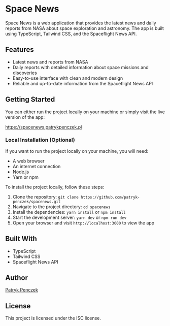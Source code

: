 # Space News

Space News is a web application that provides the latest news and daily reports from NASA about space exploration and astronomy. The app is built using TypeScript, Tailwind CSS, and the Spaceflight News API.

## Features

- Latest news and reports from NASA
- Daily reports with detailed information about space missions and discoveries
- Easy-to-use interface with clean and modern design
- Reliable and up-to-date information from the Spaceflight News API

## Getting Started

You can either run the project locally on your machine or simply visit the live version of the app:

https://spacenews.patrykpenczek.pl

### Local Installation (Optional)

If you want to run the project locally on your machine, you will need:

- A web browser
- An internet connection
- Node.js
- Yarn or npm

To install the project locally, follow these steps:

1. Clone the repository: `git clone https://github.com/patryk-penczek/spacenews.git`
2. Navigate to the project directory: `cd spacenews`
3. Install the dependencies: `yarn install` or `npm install`
4. Start the development server: `yarn dev` or `npm run dev`
5. Open your browser and visit `http://localhost:3000` to view the app

## Built With

- TypeScript
- Tailwind CSS
- Spaceflight News API

## Author

[Patryk Penczek](https://github.com/patryk-penczek)

## License

This project is licensed under the ISC license.

